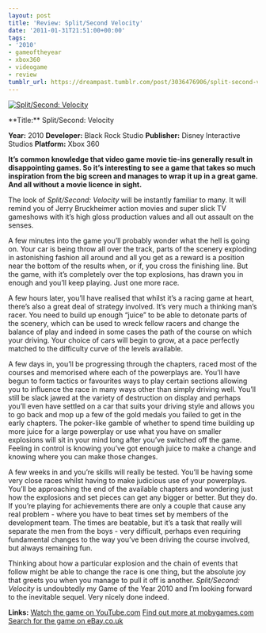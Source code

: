 ```yaml
---
layout: post
title: 'Review: Split/Second Velocity'
date: '2011-01-31T21:51:00+00:00'
tags:
- '2010'
- gameoftheyear
- xbox360
- videogame
- review
tumblr_url: https://dreampast.tumblr.com/post/3036476906/split-second-velocity
---
```

[![Split/Second: Velocity](https://64.media.tumblr.com/tumblr_lfwnqqhjQ31qbfpni.jpg)](http://dreampast.tumblr.com/post/3036476906/split-second-velocity)
<!-- more --> **Title:** Split/Second: Velocity
**Year:** 2010
**Developer:** Black Rock Studio
**Publisher:** Disney Interactive Studios
**Platform:** Xbox 360

**It’s common knowledge that video game movie tie-ins generally result in disappointing games. So it’s interesting to see a game that takes so much inspiration from the big screen and manages to wrap it up in a great game. And all without a movie licence in sight.**

The look of _Split/Second: Velocity_ will be instantly familiar to many. It will remind you of Jerry Bruckheimer action movies and super slick TV gameshows with it’s high gloss production values and all out assault on the senses.

A few minutes into the game you’ll probably wonder what the hell is going on. Your car is being throw all over the track, parts of the scenery exploding in astonishing fashion all around and all you get as a reward is a position near the bottom of the results when, or if, you cross the finishing line. But the game, with it’s completely over the top explosions, has drawn you in enough and you’ll keep playing. Just one more race.

A few hours later, you’ll have realised that whilst it’s a racing game at heart, there’s also a great deal of strategy involved. It’s very much a thinking man’s racer. You need to build up enough “juice” to be able to detonate parts of the scenery, which can be used to wreck fellow racers and change the balance of play and indeed in some cases the path of the course on which your driving. Your choice of cars will begin to grow, at a pace perfectly matched to the difficulty curve of the levels available.

A few days in, you’ll be progressing through the chapters, raced most of the courses and memorised where each of the powerplays are. You’ll have begun to form tactics or favourites ways to play certain sections allowing you to influence the race in many ways other than simply driving well. You’ll still be slack jawed at the variety of destruction on display and perhaps you’ll even have settled on a car that suits your driving style and allows you to go back and mop up a few of the gold medals you failed to get in the early chapters. The poker-like gamble of whether to spend time building up more juice for a large powerplay or use what you have on smaller explosions will sit in your mind long after you’ve switched off the game. Feeling in control is knowing you’ve got enough juice to make a change and knowing where you can make those changes.

A few weeks in and you’re skills will really be tested. You’ll be having some very close races whilst having to make judicious use of your powerplays. You’ll be approaching the end of the available chapters and wondering just how the explosions and set pieces can get any bigger or better. But they do. If you’re playing for achievements there are only a couple that cause any real problem - where you have to beat times set by members of the development team. The times are beatable, but it’s a task that really will separate the men from the boys - very difficult, perhaps even requiring fundamental changes to the way you’ve been driving the course involved, but always remaining fun.

Thinking about how a particular explosion and the chain of events that follow might be able to change the race is one thing, but the absolute joy that greets you when you manage to pull it off is another. _Split/Second: Velocity_ is undoubtedly my Game of the Year 2010 and I’m looking forward to the inevitable sequel. Very nicely done indeed.

**Links:**
[Watch the game on YouTube.com](http://www.youtube.com/watch?v=3IViDE0YmKM)
[Find out more at mobygames.com](http://www.mobygames.com/game/splitsecond)
[Search for the game on eBay.co.uk](http://video-games.shop.ebay.co.uk/i.html?_nkw=split+second)

